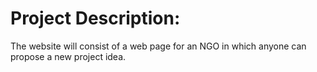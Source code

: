 # Project Description:
The website will consist of a web page for an NGO in which anyone can propose a new project idea.
